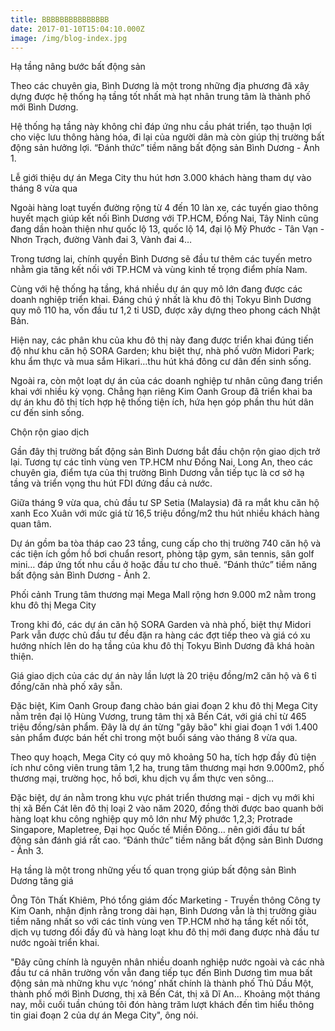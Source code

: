 ```yaml
---
title: BBBBBBBBBBBBBBB
date: 2017-01-10T15:04:10.000Z
image: /img/blog-index.jpg
---
```


Hạ tầng nâng bước bất động sản

Theo các chuyên gia, Bình Dương là một trong những địa phương đã xây dựng được hệ thống hạ tầng tốt nhất mà hạt nhân trung tâm là thành phố mới Bình Dương. 

Hệ thống hạ tầng này không chỉ đáp ứng nhu cầu phát triển, tạo thuận lợi cho việc lưu thông hàng hóa, đi lại của người dân mà còn giúp thị trường bất động sản hưởng lợi.
“Đánh thức” tiềm năng bất động sản Bình Dương - Ảnh 1.

Lễ giới thiệu dự án Mega City thu hút hơn 3.000 khách hàng tham dự vào tháng 8 vừa qua

Ngoài hàng loạt tuyến đường rộng từ 4 đến 10 làn xe, các tuyến giao thông huyết mạch giúp kết nối Bình Dương với TP.HCM, Đồng Nai, Tây Ninh cũng đang dần hoàn thiện như quốc lộ 13, quốc lộ 14, đại lộ Mỹ Phước - Tân Vạn - Nhơn Trạch, đường Vành đai 3, Vành đai 4… 

Trong tương lai, chính quyền Bình Dương sẽ đầu tư thêm các tuyến metro nhằm gia tăng kết nối với TP.HCM và vùng kinh tế trọng điểm phía Nam.

Cùng với hệ thống hạ tầng, khá nhiều dự án quy mô lớn đang được các doanh nghiệp triển khai. Đáng chú ý nhất là khu đô thị Tokyu Bình Dương quy mô 110 ha, vốn đầu tư 1,2 tỉ USD, được xây dựng theo phong cách Nhật Bản. 

Hiện nay, các phân khu của khu đô thị này đang được triển khai đúng tiến độ như khu căn hộ SORA Garden; khu biệt thự, nhà phố vườn Midori Park; khu ẩm thực và mua sắm Hikari…thu hút khá đông cư dân đến sinh sống.

Ngoài ra, còn một loạt dự án của các doanh nghiệp tư nhân cũng đang triển khai với nhiều kỳ vọng. Chẳng hạn riêng Kim Oanh Group đã triển khai ba dự án khu đô thị tích hợp hệ thống tiện ích, hứa hẹn góp phần thu hút dân cư đến sinh sống.

Chộn rộn giao dịch

Gần đây thị trường bất động sản Bình Dương bắt đầu chộn rộn giao dịch trở lại. Tương tự các tỉnh vùng ven TP.HCM như Đồng Nai, Long An, theo các chuyên gia, điểm tựa của thị trường Bình Dương vẫn tiếp tục là cơ sở hạ tầng và triển vọng thu hút FDI đứng đầu cả nước.

Giữa tháng 9 vừa qua, chủ đầu tư SP Setia (Malaysia) đã ra mắt khu căn hộ xanh Eco Xuân với mức giá từ 16,5 triệu đồng/m2 thu hút nhiều khách hàng quan tâm. 

Dự án gồm ba tòa tháp cao 23 tầng, cung cấp cho thị trường 740 căn hộ và các tiện ích gồm hồ bơi chuẩn resort, phòng tập gym, sân tennis, sân golf mini… đáp ứng tốt nhu cầu ở hoặc đầu tư cho thuê.
“Đánh thức” tiềm năng bất động sản Bình Dương - Ảnh 2.

Phối cảnh Trung tâm thương mại Mega Mall rộng hơn 9.000 m2 nằm trong khu đô thị Mega City

Trong khi đó, các dự án căn hộ SORA Garden và nhà phố, biệt thự Midori Park vẫn được chủ đầu tư đều đặn ra hàng các đợt tiếp theo và giá có xu hướng nhích lên do hạ tầng của khu đô thị Tokyu Bình Dương đã khá hoàn thiện. 

Giá giao dịch của các dự án này lần lượt là 20 triệu đồng/m2 căn hộ và 6 tỉ đồng/căn nhà phố xây sẵn.

Đặc biệt, Kim Oanh Group đang chào bán giai đoạn 2 khu đô thị Mega City nằm trên đại lộ Hùng Vương, trung tâm thị xã Bến Cát, với giá chỉ từ 465 triệu đồng/sản phẩm. Đây là dự án từng "gây bão" khi giai đoạn 1 với 1.400 sản phẩm được bán hết chỉ trong một buổi sáng vào tháng 8 vừa qua.

Theo quy hoạch, Mega City có quy mô khoảng 50 ha, tích hợp đầy đủ tiện ích như công viên trung tâm 1,2 ha, trung tâm thương mại hơn 9.000m2, phố thương mại, trường học, hồ bơi, khu dịch vụ ẩm thực ven sông… 

Đặc biệt, dự án nằm trong khu vực phát triển thương mại - dịch vụ mới khi thị xã Bến Cát lên đô thị loại 2 vào năm 2020, đồng thời được bao quanh bởi hàng loạt khu công nghiệp quy mô lớn như Mỹ phước 1,2,3; Protrade Singapore, Mapletree, Đại học Quốc tế Miền Đông… nên giới đầu tư bất động sản đánh giá rất cao.
“Đánh thức” tiềm năng bất động sản Bình Dương - Ảnh 3.

Hạ tầng là một trong những yếu tố quan trọng giúp bất động sản Bình Dương tăng giá

Ông Tôn Thất Khiêm, Phó tổng giám đốc Marketing - Truyền thông Công ty Kim Oanh, nhận định rằng trong dài hạn, Bình Dương vẫn là thị trường giàu tiềm năng nhất so với các tỉnh vùng ven TP.HCM nhờ hạ tầng kết nối tốt, dịch vụ tương đối đầy đủ và hàng loạt khu đô thị mới đang được nhà đầu tư nước ngoài triển khai. 

"Đây cũng chính là nguyên nhân nhiều doanh nghiệp nước ngoài và các nhà đầu tư cá nhân trường vốn vẫn đang tiếp tục đến Bình Dương tìm mua bất động sản mà những khu vực ‘nóng’ nhất chính là thành phố Thủ Dầu Một, thành phố mới Bình Dương, thị xã Bến Cát, thị xã Dĩ An… Khoảng một tháng nay, mỗi cuối tuần chúng tôi đón hàng trăm lượt khách đến tìm hiểu thông tin giai đoạn 2 của dự án Mega City", ông nói.
